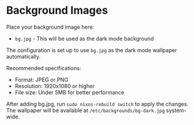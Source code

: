 # Background Images

Place your background image here:
- `bg.jpg` - This will be used as the dark mode background

The configuration is set up to use `bg.jpg` as the dark mode wallpaper automatically.

Recommended specifications:
- Format: JPEG or PNG
- Resolution: 1920x1080 or higher
- File size: Under 5MB for better performance

After adding bg.jpg, run `sudo nixos-rebuild switch` to apply the changes.
The wallpaper will be available at `/etc/backgrounds/bg-dark.jpg` system-wide.

